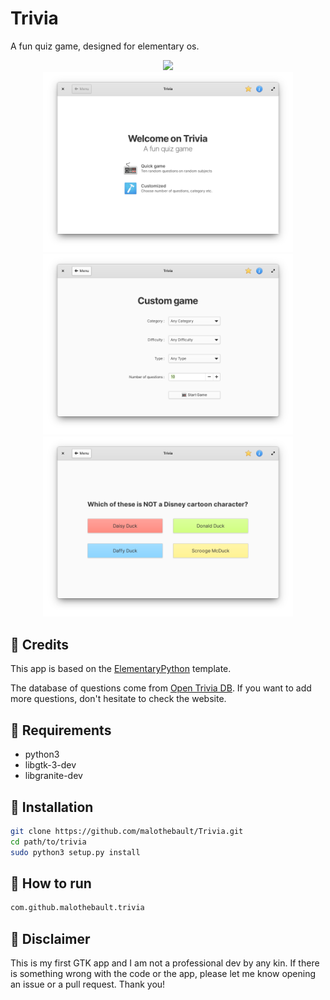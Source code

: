 # Trivia

A fun quiz game, designed for elementary os. 

<div align="center">
   <a href="https://github.com/malothebault/Trivia/blob/main/LICENSE">
    <img src="https://img.shields.io/badge/License-GPL--3.0-blue.svg">
   </a>
</div>

<div align="center">
    <img  src="https://github.com/malothebault/Trivia/blob/main/data/assets/screenshot_menu.png" alt="Menu" width="400">
    <img  src="https://github.com/malothebault/Trivia/blob/main/data/assets/screenshot_custom.png" alt="Custom Game" width="400">
    <img  src="https://github.com/malothebault/Trivia/blob/main/data/assets/screenshot_question.png" alt="Question" width="400">
</div>

## 🙏 Credits
This app is based on the [ElementaryPython](https://github.com/mirkobrombin/ElementaryPython) template.

The database of questions come from [Open Trivia DB](https://opentdb.com/). If you want to add more questions, don't hesitate to check the website.

## 🔧 Requirements
- python3
- libgtk-3-dev
- libgranite-dev 

## 🔧 Installation
```bash
git clone https://github.com/malothebault/Trivia.git
cd path/to/trivia
sudo python3 setup.py install
```

## 🔧 How to run
```bash
com.github.malothebault.trivia
```

## 🚧 Disclaimer
This is my first GTK app and I am not a professional dev by any kin. If there is something wrong with the code or the app, please let me know opening an issue or a pull request. Thank you!
